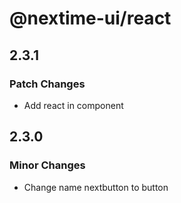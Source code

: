 # @nextime-ui/react

## 2.3.1

### Patch Changes

- Add react in component

## 2.3.0

### Minor Changes

- Change name nextbutton to button
